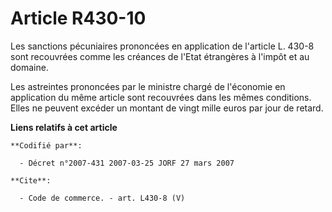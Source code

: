 # Article R430-10

Les sanctions pécuniaires prononcées en application de l'article L. 430-8 sont recouvrées comme les créances de l'Etat
étrangères à l'impôt et au domaine.

Les astreintes prononcées par le ministre chargé de l'économie en application du même article sont recouvrées dans les mêmes
conditions. Elles ne peuvent excéder un montant de vingt mille euros par jour de retard.

**Liens relatifs à cet article**

	**Codifié par**:

	  - Décret n°2007-431 2007-03-25 JORF 27 mars 2007

	**Cite**:

	  - Code de commerce. - art. L430-8 (V)
